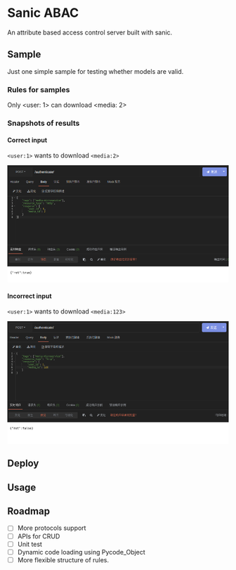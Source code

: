 # Sanic ABAC

An attribute based access control server built with sanic.

## Sample

Just one simple sample for testing whether models are valid.

### Rules for samples

Only <user: 1> can download <media: 2>

### Snapshots of results

#### Correct input

`<user:1>` wants to download `<media:2>`

![Correct Input](docs/assets/images/sample-correct.png)

#### Incorrect input

`<user:1>` wants to download `<media:123>`

![Incorrect Input](docs/assets/images/sample-incorrect.png)

## Deploy

## Usage

## Roadmap

- [ ] More protocols support
- [ ] APIs for CRUD
- [ ] Unit test
- [ ] Dynamic code loading using Pycode_Object
- [ ] More flexible structure of rules.